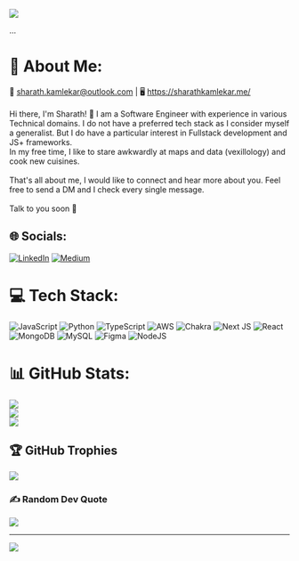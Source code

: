 ![](https://media.giphy.com/media/Ju7l5y9osyymQ/giphy.gif)

...

# 💫 About Me:
📩 sharath.kamlekar@outlook.com | 🖥️ https://sharathkamlekar.me/<br><br>Hi there, I'm Sharath! 🥷 I am a Software Engineer with experience in various Technical domains. I do not have a preferred tech stack as I consider myself a generalist. But I do have a particular interest in Fullstack development and JS+ frameworks. <br>In my free time, I like to stare awkwardly at maps and data (vexillology) and cook new cuisines.<br><br>That's all about me, I would like to connect and hear more about you. Feel free to send a DM and I check every single message.<br><br>Talk to you soon 👋


## 🌐 Socials:
[![LinkedIn](https://img.shields.io/badge/LinkedIn-%230077B5.svg?logo=linkedin&logoColor=white)](https://linkedin.com/in/skamlekar) [![Medium](https://img.shields.io/badge/Medium-12100E?logo=medium&logoColor=white)](https://medium.com/@sharath-kamlekar) 

# 💻 Tech Stack:
![JavaScript](https://img.shields.io/badge/javascript-%23323330.svg?style=for-the-badge&logo=javascript&logoColor=%23F7DF1E) ![Python](https://img.shields.io/badge/python-3670A0?style=for-the-badge&logo=python&logoColor=ffdd54) ![TypeScript](https://img.shields.io/badge/typescript-%23007ACC.svg?style=for-the-badge&logo=typescript&logoColor=white) ![AWS](https://img.shields.io/badge/AWS-%23FF9900.svg?style=for-the-badge&logo=amazon-aws&logoColor=white) ![Chakra](https://img.shields.io/badge/chakra-%234ED1C5.svg?style=for-the-badge&logo=chakraui&logoColor=white) ![Next JS](https://img.shields.io/badge/Next-black?style=for-the-badge&logo=next.js&logoColor=white) ![React](https://img.shields.io/badge/react-%2320232a.svg?style=for-the-badge&logo=react&logoColor=%2361DAFB) ![MongoDB](https://img.shields.io/badge/MongoDB-%234ea94b.svg?style=for-the-badge&logo=mongodb&logoColor=white) ![MySQL](https://img.shields.io/badge/mysql-%2300f.svg?style=for-the-badge&logo=mysql&logoColor=white) 	![Figma](https://img.shields.io/badge/figma-%23F24E1E.svg?style=for-the-badge&logo=figma&logoColor=white) ![NodeJS](https://img.shields.io/badge/node.js-6DA55F?style=for-the-badge&logo=node.js&logoColor=white)
# 📊 GitHub Stats:
![](https://github-readme-stats.vercel.app/api?username=Dexterzprotege&theme=gotham&hide_border=false&include_all_commits=true&count_private=true)<br/>
![](https://github-readme-streak-stats.herokuapp.com/?user=Dexterzprotege&theme=gotham&hide_border=false)<br/>
![](https://github-readme-stats.vercel.app/api/top-langs/?username=Dexterzprotege&theme=gotham&hide_border=false&include_all_commits=true&count_private=true&layout=compact)

## 🏆 GitHub Trophies
![](https://github-profile-trophy.vercel.app/?username=Dexterzprotege&theme=radical&no-frame=false&no-bg=false&margin-w=4)

### ✍️ Random Dev Quote
![](https://quotes-github-readme.vercel.app/api?type=horizontal&theme=gruvbox)


---
[![](https://visitcount.itsvg.in/api?id=Dexterzprotege&icon=0&color=7)](https://visitcount.itsvg.in)

<!-- Proudly created with GPRM ( https://gprm.itsvg.in ) -->
